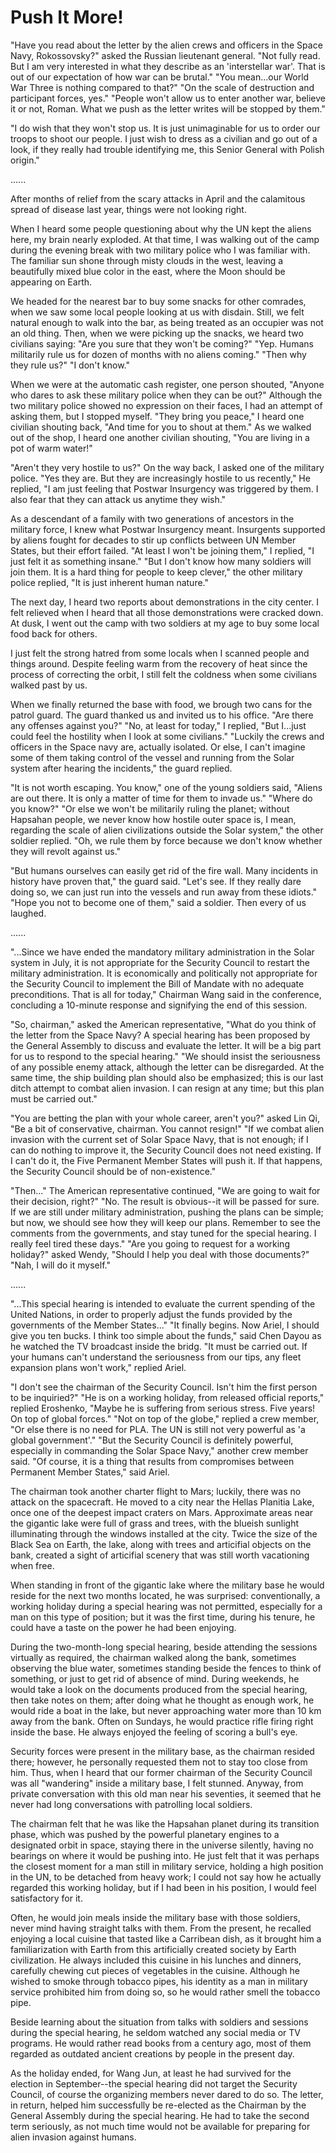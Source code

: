 # Push It More!

"Have you read about the letter by the alien crews and officers in the Space Navy, Rokossovsky?" asked the Russian lieutenant general. "Not fully read. But I am very interested in what they describe as an 'interstellar war'. That is out of our expectation of how war can be brutal." "You mean...our World War Three is nothing compared to that?" "On the scale of destruction and participant forces, yes." "People won't allow us to enter another war, believe it or not, Roman. What we push as the letter writes will be stopped by them."

"I do wish that they won't stop us. It is just unimaginable for us to order our troops to shoot our people. I just wish to dress as a civilian and go out of a look, if they really had trouble identifying me, this Senior General with Polish origin."

......

After months of relief from the scary attacks in April and the calamitous spread of disease last year, things were not looking right.

When I heard some people questioning about why the UN kept the aliens here, my brain nearly exploded. At that time, I was walking out of the camp during the evening break with two military police who I was familiar with. The familiar sun shone through misty clouds in the west, leaving a beautifully mixed blue color in the east, where the Moon should be appearing on Earth.

We headed for the nearest bar to buy some snacks for other comrades, when we saw some local people looking at us with disdain. Still, we felt natural enough to walk into the bar, as being treated as an occupier was not an old thing. Then, when we were picking up the snacks, we heard two civilians saying: "Are you sure that they won't be coming?" "Yep. Humans militarily rule us for dozen of months with no aliens coming." "Then why they rule us?" "I don't know."

When we were at the automatic cash register, one person shouted, "Anyone who dares to ask these military police when they can be out?" Although the two military police showed no expression on their faces, I had an attempt of asking them, but I stopped myself. "They bring you peace," I heard one civilian shouting back, "And time for you to shout at them." As we walked out of the shop, I heard one another civilian shouting, "You are living in a pot of warm water!"

"Aren't they very hostile to us?" On the way back, I asked one of the military police. "Yes they are. But they are increasingly hostile to us recently," He replied, "I am just feeling that Postwar Insurgency was triggered by them. I also fear that they can attack us anytime they wish."

As a descendant of a family with two generations of ancestors in the military force, I knew what Postwar Insurgency meant. Insurgents supported by aliens fought for decades to stir up conflicts between UN Member States, but their effort failed. "At least I won't be joining them," I replied, "I just felt it as something insane." "But I don't know how many soldiers will join them. It is a hard thing for people to keep clever," the other military police replied, "It is just inherent human nature."

The next day, I heard two reports about demonstrations in the city center. I felt relieved when I heard that all those demonstrations were cracked down. At dusk, I went out the camp with two soldiers at my age to buy some local food back for others.

I just felt the strong hatred from some locals when I scanned people and things around. Despite feeling warm from the recovery of heat since the process of correcting the orbit, I still felt the coldness when some civilians walked past by us.

When we finally returned the base with food, we brough two cans for the patrol guard. The guard thanked us and invited us to his office. "Are there any offenses against you?" "No, at least for today," I replied, "But I...just could feel the hostility when I look at some civilians." "Luckily the crews and officers in the Space navy are, actually isolated. Or else, I can't imagine some of them taking control of the vessel and running from the Solar system after hearing the incidents," the guard replied.

"It is not worth escaping. You know," one of the young soldiers said, "Aliens are out there. It is only a matter of time for them to invade us." "Where do you know?" "Or else we won't be militarily ruling the planet; without Hapsahan people, we never know how hostile outer space is, I mean, regarding the scale of alien civilizations outside the Solar system," the other soldier replied. "Oh, we rule them by force because we don't know whether they will revolt against us."

"But humans ourselves can easily get rid of the fire wall. Many incidents in history have proven that," the guard said. "Let's see. If they really dare doing so, we can just run into the vessels and run away from these idiots." "Hope you not to become one of them," said a soldier. Then every of us laughed.

......

"...Since we have ended the mandatory military administration in the Solar system in July, it is not appropriate for the Security Council to restart the military administration. It is economically and politically not appropriate for the Security Council to implement the Bill of Mandate with no adequate preconditions. That is all for today," Chairman Wang said in the conference, concluding a 10-minute response and signifying the end of this session.

"So, chairman," asked the American representative, "What do you think of the letter from the Space Navy? A special hearing has been proposed by the General Assembly to discuss and evaluate the letter. It will be a big part for us to respond to the special hearing." "We should insist the seriousness of any possible enemy attack, although the letter can be disregarded. At the same time, the ship building plan should also be emphasized; this is our last ditch attempt to combat alien invasion. I can resign at any time; but this plan must be carried out."

"You are betting the plan with your whole career, aren't you?" asked Lin Qi, "Be a bit of conservative, chairman. You cannot resign!" "If we combat alien invasion with the current set of Solar Space Navy, that is not enough; if I can do nothing to improve it, the Security Council does not need existing. If I can't do it, the Five Permanent Member States will push it. If that happens, the Security Council should be of non-existence."

"Then..." The American representative continued, "We are going to wait for their decision, right?" "No. The result is obvious--it will be passed for sure. If we are still under military administration, pushing the plans can be simple; but now, we should see how they will keep our plans. Remember to see the comments from the governments, and stay tuned for the special hearing. I really feel tired these days." "Are you going to request for a working holiday?" asked Wendy, "Should I help you deal with those documents?" "Nah, I will do it myself."

......

"...This special hearing is intended to evaluate the current spending of the United Nations, in order to properly adjust the funds provided by the governments of the Member States..." "It finally begins. Now Ariel, I should give you ten bucks. I think too simple about the funds," said Chen Dayou as he watched the TV broadcast inside the bridg. "It must be carried out. If your humans can't understand the seriousness from our tips, any fleet expansion plans won't work," replied Ariel.

"I don't see the chairman of the Security Council. Isn't him the first person to be inquiried?" "He is on a working holiday, from released official reports," replied Eroshenko, "Maybe he is suffering from serious stress. Five years! On top of global forces." "Not on top of the globe," replied a crew member, "Or else there is no need for PLA. The UN is still not very powerful as 'a global government'." "But the Security Council is definitely powerful, especially in commanding the Solar Space Navy," another crew member said. "Of course, it is a thing that results from compromises between Permanent Member States," said Ariel.

The chairman took another charter flight to Mars; luckily, there was no attack on the spacecraft. He moved to a city near the Hellas Planitia Lake, once one of the deepest impact craters on Mars. Approximate areas near the gigantic lake were full of grass and trees, with the blueish sunlight illuminating through the windows installed at the city. Twice the size of the Black Sea on Earth, the lake, along with trees and articifial objects on the bank, created a sight of articifial scenery that was still worth vacationing when free.

When standing in front of the gigantic lake where the military base he would reside for the next two months located, he was surprised: conventionally, a working holiday during a special hearing was not permitted, especially for a man on this type of position; but it was the first time, during his tenure, he could have a taste on the power he had been enjoying.

During the two-month-long special hearing, beside attending the sessions virtually as required, the chairman walked along the bank, sometimes observing the blue water, sometimes standing beside the fences to think of something, or just to get rid of absence of mind. During weekends, he would take a look on the documents produced from the special hearing, then take notes on them; after doing what he thought as enough work, he would ride a boat in the lake, but never approaching water more than 10 km away from the bank. Often on Sundays, he would practice rifle firing right inside the base. He always enjoyed the feeling of scoring a bull's eye.

Security forces were present in the military base, as the chairman resided there; however, he personally requested them not to stay too close from him. Thus, when I heard that our former chairman of the Security Council was all "wandering" inside a military base, I felt stunned. Anyway, from private conversation with this old man near his seventies, it seemed that he never had long conversations with patrolling local soldiers.

The chairman felt that he was like the Hapsahan planet during its transition phase, which was pushed by the powerful planetary engines to a designated orbit in space, staying there in the universe silently, having no bearings on where it would be pushing into. He just felt that it was perhaps the closest moment for a man still in military service, holding a high position in the UN, to be detached from heavy work; I could not say how he actually regarded this working holiday, but if I had been in his position, I would feel satisfactory for it.

Often, he would join meals inside the military base with those soldiers, never mind having straight talks with them. From the present, he recalled enjoying a local cuisine that tasted like a Carribean dish, as it brought him a familiarization with Earth from this artificially created society by Earth civilization. He always included this cuisine in his lunches and dinners, carefully chewing cut pieces of vegetables in the cuisine. Although he wished to smoke through tobacco pipes, his identity as a man in military service prohibited him from doing so, so he would rather smell the tobacco pipe.

Beside learning about the situation from talks with soldiers and sessions during the special hearing, he seldom watched any social media or TV programs. He would rather read books from a century ago, most of them regarded as outdated ancient creations by people in the present day.

As the holiday ended, for Wang Jun, at least he had survived for the election in September--the special hearing did not target the Security Council, of course the organizing members never dared to do so. The letter, in return, helped him successfully be re-elected as the Chairman by the General Assembly during the special hearing. He had to take the second term seriously, as not much time would not be available for preparing for alien invasion against humans.